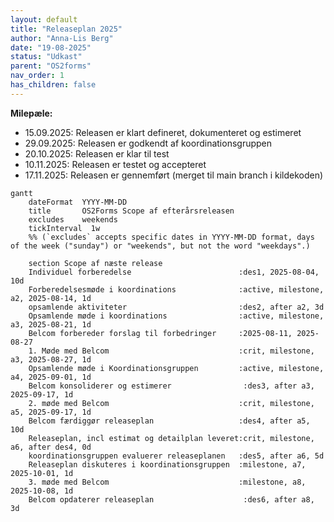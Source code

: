```yaml
---
layout: default
title: "Releaseplan 2025"
author: "Anna-Lis Berg"
date: "19-08-2025"
status: "Udkast"
parent: "OS2forms"
nav_order: 1
has_children: false
---
```


**Milepæle:**
- 15.09.2025: Releasen er klart defineret, dokumenteret og estimeret
- 29.09.2025: Releasen er godkendt af koordinationsgruppen
- 20.10.2025: Releasen er klar til test
- 10.11.2025: Releasen er testet og accepteret
- 17.11.2025: Releasen er gennemført (merget til main branch i kildekoden)

```mermaid
gantt
    dateFormat  YYYY-MM-DD
    title       OS2Forms Scope af efterårsreleasen
    excludes    weekends
    tickInterval  1w
    %% (`excludes` accepts specific dates in YYYY-MM-DD format, days of the week ("sunday") or "weekends", but not the word "weekdays".)

    section Scope af næste release
    Individuel forberedelse                        :des1, 2025-08-04, 10d
    Forberedelsesmøde i koordinations              :active, milestone, a2, 2025-08-14, 1d
    opsamlende aktiviteter                         :des2, after a2, 3d
    Opsamlende møde i koordinations                :active, milestone, a3, 2025-08-21, 1d
    Belcom forbereder forslag til forbedringer     :2025-08-11, 2025-08-27
    1. Møde med Belcom                             :crit, milestone, a3, 2025-08-27, 1d
    Opsamlende møde i Koordinationsgruppen         :active, milestone, a4, 2025-09-01, 1d
    Belcom konsoliderer og estimerer                :des3, after a3, 2025-09-17, 1d
    2. møde med Belcom                             :crit, milestone, a5, 2025-09-17, 1d
    Belcom færdiggør releaseplan                   :des4, after a5, 10d
    Releaseplan, incl estimat og detailplan leveret:crit, milestone, a6, after des4, 0d
    koordinationsgruppen evaluerer releaseplanen   :des5, after a6, 5d
    Releaseplan diskuteres i koordinationsgruppen  :milestone, a7, 2025-10-01, 1d
    3. møde med Belcom                             :milestone, a8, 2025-10-08, 1d
    Belcom opdaterer releaseplan                    :des6, after a8, 3d

```